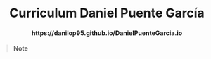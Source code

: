 
<h1 align="center">
  <br>
  Curriculum Daniel Puente García
  <br>
</h1>

<h4 align="center">https://danilop95.github.io/DanielPuenteGarcia.io</h4>

> **Note**
> 